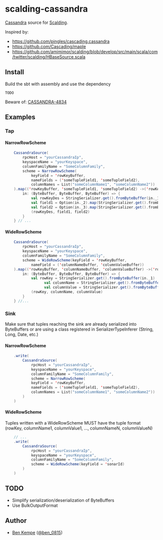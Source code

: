 # scalding-cassandra

[Cassandra](http://cassandra.apache.org/) source for [Scalding](https://github.com/twitter/scalding/).

Inspired by:
* https://github.com/pingles/cascading.cassandra
* https://github.com/Cascading/maple
* https://github.com/amimimor/scalding/blob/develop/src/main/scala/com/twitter/scalding/HBaseSource.scala

## Install

Build the sbt with assembly and use the dependency

```
TODO

```

Beware of:
[CASSANDRA-4834](https://issues.apache.org/jira/browse/CASSANDRA-4834)

## Examples

### Tap

#### NarrowRowScheme

```scala
    CassandraSource(
        rpcHost = "yourCassandraIp",
        keyspaceName = "yourKeyspace",
        columnFamilyName = "SomeColumnFamily",
        scheme = NarrowRowScheme(
            keyField = 'rowKeyBuffer,
            nameFields = ('someTupleField1, 'someTupleField2),
            columnNames = List("someColumnName1", "someColumnName2"))
    ).map(('rowKeyBuffer, 'someTupleField1, 'someTupleField2) ->('rowKey, 'field1, 'field2)) {
        in: (ByteBuffer, ByteBuffer, ByteBuffer) => {
            val rowKeyDes = StringSerializer.get().fromByteBuffer(in._1)
            val field1 = Option(in._2).map(StringSerializer.get().fromByteBuffer)
            val field2 = Option(in._3).map(StringSerializer.get().fromByteBuffer)
            (rowKeyDes, field1, field2)
        }
    } // ...
```

#### WideRowScheme

```scala
    CassandraSource(
        rpcHost = "yourCassandraIp",
        keyspaceName = "yourKeyspace",
        columnFamilyName = "SomeColumnFamily",
        scheme = WideRowScheme(keyField = 'rowKeyBuffer,
            nameField = ('columnNameBuffer, 'columnValueBuffer))
    ).map(('rowKeyBuffer, 'columnNameBuffer, 'columnValueBuffer) ->('rowKey, 'columnName, 'columnValue)) {
        in: (ByteBuffer, ByteBuffer, ByteBuffer) => {
            val rowKey = StringSerializer.get().fromByteBuffer(in._1)
			      val columnName = StringSerializer.get().fromByteBuffer(in._2)
			      val columnValue = StringSerializer.get().fromByteBuffer(in._3)
            (rowKey, columnName, columnValue)
        }
    } //...
```	
	

### Sink

Make sure that tuples reaching the sink are already serialized into ByteBuffers or are using a class registered in SerializerTypeInferer (String, Long, Date, etc.)

#### NarrowRowScheme

```scala
    .write(
        CassandraSource(
            rpcHost = "yourCassandraIp",
            keyspaceName = "yourKeyspace",
            columnFamilyName = "SomeColumnFamily",
            scheme = NarrowRowScheme(
            keyField = 'rowKeyBuffer,
            nameFields = ('someTupleField1, 'someTupleField2),
            columnNames = List("someColumnName1", "someColumnName2"))
        )
    )
```

#### WideRowScheme

Tuples written with a WideRowScheme MUST have the tuple format (rowKey, columnName1, columnValue1, ..., columnNameN, columnValueN)

```scala
    // ...
    .write(
        CassandraSource(
            rpcHost = "yourCassandraIp",
            keyspaceName = "yourKeyspace",
            columnFamilyName = "SomeColumnFamily",
            scheme = WideRowScheme(keyField = 'sonarId)
        )
    )
```

## TODO

* Simplify serialization/deserialization of ByteBuffers
* Use BulkOutputFormat

## Author

* [Ben Kempe](http://github.com/bkempe) ([@ben_0815](http://twitter.com/ben_0815))
